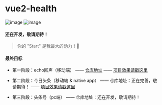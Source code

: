 # vue2-health

![image](https://img.shields.io/badge/vue-2.3.3-blue.svg)
![image](https://img.shields.io/badge/element--ui-1.4.7-blue.svg)

#### 还在开发，敬请期待！
> 你的 "Start" 是我最大的动力！🌹

#### 最终目标

- 第一阶段：echo回声（移动端） —— [仓库地址](https://github.com/uncleLian/vue2-echo) —— [项目效果请戳这里](http://echo.liansixin.win)

- 第二阶段：今日头条（移动端 & native app） —— 仓库地址：正在完善，敬请期待！ —— [项目效果请戳这里](http://m.toutiaojk.com)

- 第三阶段：头条号（pc端） —— 仓库地址：还在开发，敬请期待！